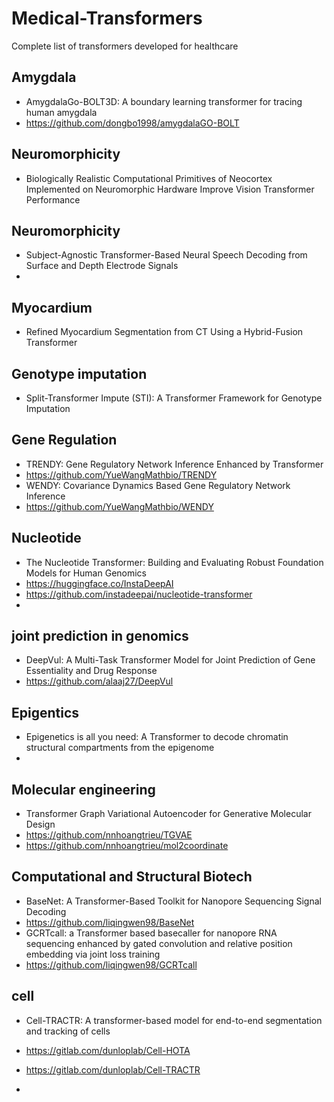 # Medical-Transformers
Complete list of transformers developed for healthcare


##  Amygdala
- AmygdalaGo-BOLT3D: A boundary learning transformer for tracing human amygdala
- https://github.com/dongbo1998/amygdalaGO-BOLT

## Neuromorphicity
- Biologically Realistic Computational Primitives of Neocortex Implemented on Neuromorphic Hardware Improve Vision Transformer Performance

## Neuromorphicity
- Subject-Agnostic Transformer-Based Neural Speech Decoding from Surface and Depth Electrode Signals
- 

## Myocardium
- Refined Myocardium Segmentation from CT Using a Hybrid-Fusion Transformer

## Genotype imputation
- Split-Transformer Impute (STI): A Transformer Framework for Genotype Imputation

## Gene Regulation
- TRENDY: Gene Regulatory Network Inference Enhanced by Transformer
- https://github.com/YueWangMathbio/TRENDY
- WENDY: Covariance Dynamics Based Gene Regulatory Network Inference
- https://github.com/YueWangMathbio/WENDY

## Nucleotide
- The Nucleotide Transformer: Building and Evaluating Robust Foundation Models for Human Genomics
- https://huggingface.co/InstaDeepAI
- https://github.com/instadeepai/nucleotide-transformer
- 

## joint prediction in genomics
- DeepVul: A Multi-Task Transformer Model for Joint Prediction of Gene Essentiality and Drug Response
- https://github.com/alaaj27/DeepVul

## Epigentics
- Epigenetics is all you need: A Transformer to decode chromatin structural compartments from the epigenome
- 

## Molecular engineering
- Transformer Graph Variational Autoencoder for Generative Molecular Design
- https://github.com/nnhoangtrieu/TGVAE
- https://github.com/nnhoangtrieu/mol2coordinate

## Computational and Structural Biotech
- BaseNet: A Transformer-Based Toolkit for Nanopore Sequencing Signal Decoding
- https://github.com/liqingwen98/BaseNet
- GCRTcall: a Transformer based basecaller for nanopore RNA sequencing enhanced by gated convolution and relative position embedding via joint loss training
- https://github.com/liqingwen98/GCRTcall

## cell
- Cell-TRACTR: A transformer-based model for end-to-end segmentation and tracking of cells
- https://gitlab.com/dunloplab/Cell-HOTA
- https://gitlab.com/dunloplab/Cell-TRACTR

- 
